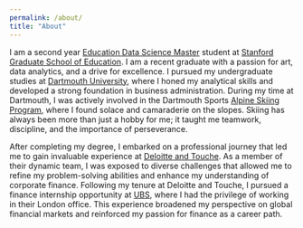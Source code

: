 ```yaml
---
permalink: /about/
title: "About"
---
```

I am a second year [Education Data Science Master](https://ed.stanford.edu/eds) student at [Stanford Graduate School of Education](https://ed.stanford.edu/). I am a recent graduate with a passion for art, data analytics, and a drive for excellence. I pursued my undergraduate studies at [Dartmouth University](https://www.dartmouth.edu/), where I honed my analytical skills and developed a strong foundation in business administration. During my time at Dartmouth, I was actively involved in the Dartmouth Sports [Alpine Skiing Program](https://dartmouthsports.com/sports/alpine-skiing), where I found solace and camaraderie on the slopes. Skiing has always been more than just a hobby for me; it taught me teamwork, discipline, and the importance of perseverance.

After completing my degree, I embarked on a professional journey that led me to gain invaluable experience at [Deloitte and Touche](https://www2.deloitte.com/). As a member of their dynamic team, I was exposed to diverse challenges that allowed me to refine my problem-solving abilities and enhance my understanding of corporate finance. Following my tenure at Deloitte and Touche, I pursued a finance internship opportunity at [UBS](https://www.ubs.com/), where I had the privilege of working in their London office. This experience broadened my perspective on global financial markets and reinforced my passion for finance as a career path.
